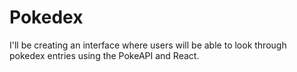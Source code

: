 # Pokedex
I'll be creating an interface where users will be able to look through pokedex entries using the PokeAPI and React.
